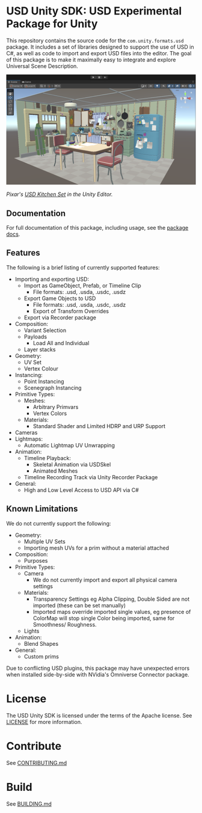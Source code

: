 # USD Unity SDK: USD Experimental Package for Unity

This repository contains the source code for the `com.unity.formats.usd` package. It includes a set of libraries designed to support the use of USD in C#, as well as code to import and export USD files into the editor. The goal of this package is to make it maximally easy to integrate and explore Universal Scene Description.

![Pixar's USD kitchen Set in the Unity Editor](package/com.unity.formats.usd/Documentation~/Images/USD_header.png)

*Pixar's [USD Kitchen Set](https://openusd.org/release/dl_kitchen_set.html) in the Unity Editor.*

## Documentation

For full documentation of this package, including usage, see the [package docs](package/com.unity.formats.usd/Documentation~/index.md).

## Features

The following is a brief listing of currently supported features:

* Importing and exporting USD:
    * Import as GameObject, Prefab, or Timeline Clip
        * File formats: .usd, .usda, .usdc, .usdz
    * Export Game Objects to USD
        * File formats: .usd, .usda, .usdc, .usdz
        * Export of Transform Overrides
    * Export via Recorder package
* Composition:
    * Variant Selection
    * Payloads
        * Load All and Individual
    * Layer stacks
* Geometry:
    * UV Set
    * Vertex Colour
* Instancing:
    * Point Instancing
    * Scenegraph Instancing
* Primitive Types:
    * Meshes:
        * Arbitrary Primvars
        * Vertex Colors
    * Materials:
        * Standard Shader and Limited HDRP and URP Support
* Cameras
* Lightmaps:
    * Automatic Lightmap UV Unwrapping
* Animation:
    * Timeline Playback:
        * Skeletal Animation via USDSkel
        * Animated Meshes
    * Timeline Recording Track via Unity Recorder Package
* General:
    * High and Low Level Access to USD API via C#

## Known Limitations

We do not currently support the following:

* Geometry:
    * Multiple UV Sets
    * Importing mesh UVs for a prim without a material attached
* Composition:
    * Purposes
* Primitive Types:
    * Camera
        * We do not currently import and export all physical camera settings
    * Materials:
        * Transparency Settings eg Alpha Clipping, Double Sided are not imported (these can be set manually)
        * Imported maps override imported single values, eg presence of ColorMap will stop single Color being imported, same for Smoothness/ Roughness.
    * Lights
* Animation:
    * Blend Shapes
* General:
    * Custom prims

Due to conflicting USD plugins, this package may have unexpected errors when installed side-by-side with NVidia's Omniverse Connector package.

# License

The USD Unity SDK is licensed under the terms of the Apache
license. See [LICENSE](LICENSE) for more information.

# Contribute

See [CONTRIBUTING.md](CONTRIBUTING.md)

# Build
See [BUILDING.md](BUILDING.md)
